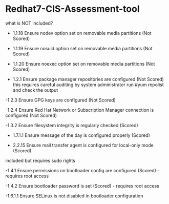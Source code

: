 # Redhat7-CIS-Assessment-tool

what is NOT included?

- 1.1.18 Ensure nodev option set on removable media partitions (Not
Scored)

- 1.1.19 Ensure nosuid option set on removable media partitions (Not
Scored)

- 1.1.20 Ensure noexec option set on removable media partitions (Not
Scored)

- 1.2.1 Ensure package manager repositories are configured (Not Scored)
this requires careful auditing by system administrator
run #yum repolist
and check the output

-1.2.3 Ensure GPG keys are configured (Not Scored)

-1.2.4 Ensure Red Hat Network or Subscription Manager connection is
configured (Not Scored)

-1.3.2 Ensure filesystem integrity is regularly checked (Scored)


- 1.7.1.1 Ensure message of the day is configured properly (Scored)

- 2.2.15 Ensure mail transfer agent is configured for local-only mode (Scored)

included but requires sudo rights

-1.4.1 Ensure permissions on bootloader config are configured (Scored) - requires root access

-1.4.2 Ensure bootloader password is set (Scored) - requires root access

-1.6.1.1 Ensure SELinux is not disabled in bootloader configuration
